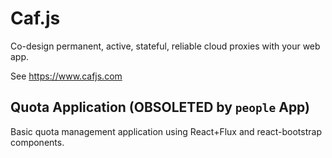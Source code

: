 # Caf.js

Co-design permanent, active, stateful, reliable cloud proxies with your web app.

See https://www.cafjs.com

## Quota Application (OBSOLETED by `people` App)

Basic quota management application using React+Flux and react-bootstrap components.

